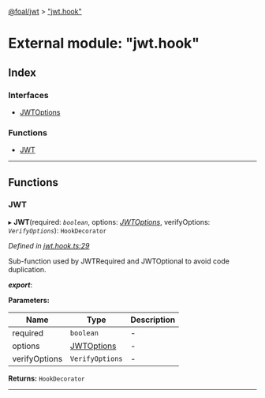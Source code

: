 [@foal/jwt](../README.md) > ["jwt.hook"](../modules/_jwt_hook_.md)

# External module: "jwt.hook"

## Index

### Interfaces

* [JWTOptions](../interfaces/_jwt_hook_.jwtoptions.md)

### Functions

* [JWT](_jwt_hook_.md#jwt)

---

## Functions

<a id="jwt"></a>

###  JWT

▸ **JWT**(required: *`boolean`*, options: *[JWTOptions](../interfaces/_jwt_hook_.jwtoptions.md)*, verifyOptions: *`VerifyOptions`*): `HookDecorator`

*Defined in [jwt.hook.ts:29](https://github.com/FoalTS/foal/blob/7934e4d7/packages/jwt/src/jwt.hook.ts#L29)*

Sub-function used by JWTRequired and JWTOptional to avoid code duplication.

*__export__*: 

**Parameters:**

| Name | Type | Description |
| ------ | ------ | ------ |
| required | `boolean` |  \- |
| options | [JWTOptions](../interfaces/_jwt_hook_.jwtoptions.md) |  \- |
| verifyOptions | `VerifyOptions` |  \- |

**Returns:** `HookDecorator`

___

